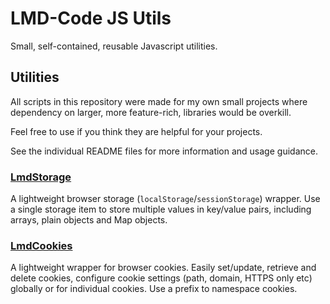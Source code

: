 # LMD-Code JS Utils

Small, self-contained, reusable Javascript utilities.

## Utilities

All scripts in this repository were made for my own small projects where dependency on larger, more feature-rich, libraries would be overkill.

Feel free to use if you think they are helpful for your projects.

See the individual README files for more information and usage guidance.

### [LmdStorage](LmdStorage/README.md)

A lightweight browser storage (`localStorage`/`sessionStorage`) wrapper. Use a single storage item to store multiple values in key/value pairs, including arrays, plain objects and Map objects.

### [LmdCookies](LmdCookies/README.md)

A lightweight wrapper for browser cookies. Easily set/update, retrieve and delete cookies, configure cookie settings (path, domain, HTTPS only etc) globally or for individual cookies. Use a prefix to namespace cookies.
